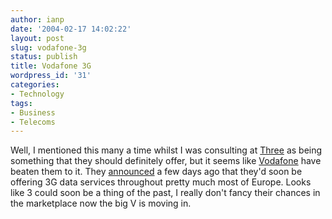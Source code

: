 ```yaml
---
author: ianp
date: '2004-02-17 14:02:22'
layout: post
slug: vodafone-3g
status: publish
title: Vodafone 3G
wordpress_id: '31'
categories:
- Technology
tags:
- Business
- Telecoms
---
```


Well, I mentioned this many a time whilst I was consulting at
[Three](http://www.three.com) as being something that they should
definitely offer, but it seems like [Vodafone](http://www.vodafone.com)
have beaten them to it. They
[announced](http://www.vodafone.com/article\_with\_thumbnail/0,3038,CATEGORY\_ID%253D102%2526LANGUAGE\_ID%253D0%2526CONTENT\_ID%253D214962,00.html)
a few days ago that they'd soon be offering 3G data services throughout
pretty much most of Europe. Looks like 3 could soon be a thing of the
past, I really don't fancy their chances in the marketplace now the big
V is moving in.
